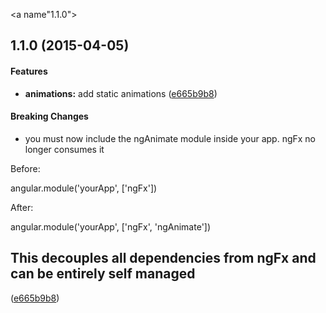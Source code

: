 <a name"1.1.0"></a>
## 1.1.0 (2015-04-05)


#### Features

* **animations:** add static animations ([e665b9b8](https://github.com/Hendrixer/ng-Fx.git/commit/e665b9b8))


#### Breaking Changes

* you must now include the ngAnimate
module inside your app. ngFx no longer consumes it

Before:

angular.module('yourApp', ['ngFx'])

After:

angular.module('yourApp', ['ngFx', 'ngAnimate'])

This decouples all dependencies from ngFx and can
be entirely self managed
-

 ([e665b9b8](https://github.com/Hendrixer/ng-Fx.git/commit/e665b9b8))

